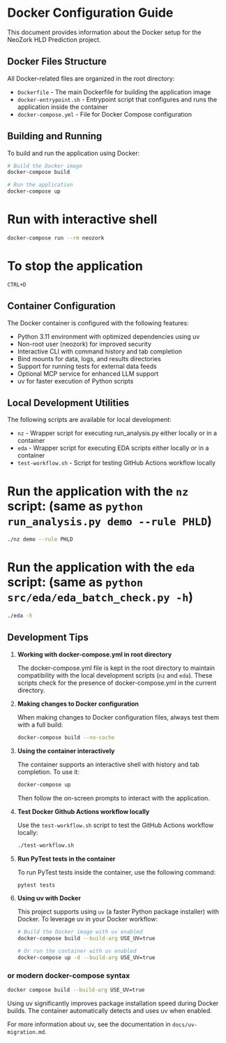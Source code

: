 # Docker Configuration Guide

This document provides information about the Docker setup for the NeoZork HLD Prediction project.

## Docker Files Structure

All Docker-related files are organized in the root directory:

- `Dockerfile` - The main Dockerfile for building the application image
- `docker-entrypoint.sh` - Entrypoint script that configures and runs the application inside the container
- `docker-compose.yml` - File for Docker Compose configuration

## Building and Running

To build and run the application using Docker:

```bash
# Build the Docker image
docker-compose build

# Run the application
docker-compose up
```

# Run with interactive shell
```bash
docker-compose run --rm neozork
```

# To stop the application
```shell  
CTRL+D
```

## Container Configuration

The Docker container is configured with the following features:

- Python 3.11 environment with optimized dependencies using uv
- Non-root user (neozork) for improved security
- Interactive CLI with command history and tab completion
- Bind mounts for data, logs, and results directories
- Support for running tests for external data feeds
- Optional MCP service for enhanced LLM support
- uv for faster execution of Python scripts

## Local Development Utilities

The following scripts are available for local development:

- `nz` - Wrapper script for executing run_analysis.py either locally or in a container
- `eda` - Wrapper script for executing EDA scripts either locally or in a container
- `test-workflow.sh` - Script for testing GitHub Actions workflow locally

# Run the application with the `nz` script: (same as `python run_analysis.py demo --rule PHLD`)

```bash
./nz demo --rule PHLD
```

# Run the application with the `eda` script: (same as `python src/eda/eda_batch_check.py -h`)

```bash  
./eda -h
```

## Development Tips

1. **Working with docker-compose.yml in root directory**
   
   The docker-compose.yml file is kept in the root directory to maintain compatibility with the local development scripts (`nz` and `eda`). These scripts check for the presence of docker-compose.yml in the current directory.

2. **Making changes to Docker configuration**

   When making changes to Docker configuration files, always test them with a full build:
   
   ```bash
   docker-compose build --no-cache
   ```

3. **Using the container interactively**

   The container supports an interactive shell with history and tab completion. To use it:
   
   ```bash
   docker-compose up
   ```
   
   Then follow the on-screen prompts to interact with the application.

4. **Test Docker Github Actions workflow locally**

   Use the `test-workflow.sh` script to test the GitHub Actions workflow locally:
   
   ```bash
   ./test-workflow.sh
   ```

5. **Run PyTest tests in the container**

   To run PyTest tests inside the container, use the following command:
   
   ```bash
   pytest tests
   ```

6. **Using uv with Docker**

   This project supports using `uv` (a faster Python package installer) with Docker. To leverage uv in your Docker workflow:
   
   ```bash
   # Build the Docker image with uv enabled
   docker-compose build --build-arg USE_UV=true
   
   # Or run the container with uv enabled
   docker-compose up -d --build-arg USE_UV=true
   ```
   
 ### or modern docker-compose syntax
   ```bash
   docker compose build --build-arg USE_UV=true
   ```
   
   Using uv significantly improves package installation speed during Docker builds. The container automatically detects and uses uv when enabled.
   
   For more information about uv, see the documentation in `docs/uv-migration.md`.

